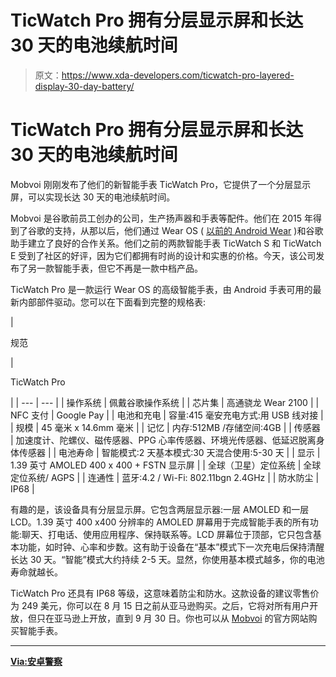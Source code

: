 # TicWatch Pro 拥有分层显示屏和长达 30 天的电池续航时间

> 原文：<https://www.xda-developers.com/ticwatch-pro-layered-display-30-day-battery/>

# TicWatch Pro 拥有分层显示屏和长达 30 天的电池续航时间

Mobvoi 刚刚发布了他们的新智能手表 TicWatch Pro，它提供了一个分层显示屏，可以实现长达 30 天的电池续航时间。

Mobvoi 是谷歌前员工创办的公司，生产扬声器和手表等配件。他们在 2015 年得到了谷歌的支持，从那以后，他们通过 Wear OS ( [以前的 Android Wear](https://www.xda-developers.com/android-wear-rebrand-wear-os/) )和谷歌助手建立了良好的合作关系。他们之前的两款智能手表 TicWatch S 和 TicWatch E 受到了社区的好评，因为它们都拥有时尚的设计和实惠的价格。今天，该公司发布了另一款智能手表，但它不再是一款中档产品。

TicWatch Pro 是一款运行 Wear OS 的高级智能手表，由 Android 手表可用的最新内部部件驱动。您可以在下面看到完整的规格表:

| 

规范

 | 

TicWatch Pro

 |
| --- | --- |
| 操作系统 | 佩戴谷歌操作系统 |
| 芯片集 | 高通骁龙 Wear 2100 |
| NFC 支付 | Google Pay |
| 电池和充电 | 容量:415 毫安充电方式:用 USB 线对接 |
| 规模 | 45 毫米 x 14.6mm 毫米 |
| 记忆 | 内存:512MB /存储空间:4GB |
| 传感器 | 加速度计、陀螺仪、磁传感器、PPG 心率传感器、环境光传感器、低延迟脱离身体传感器 |
| 电池寿命 | 智能模式:2 天基本模式:30 天混合使用:5-30 天 |
| 显示 | 1.39 英寸 AMOLED 400 x 400 + FSTN 显示屏 |
| 全球（卫星）定位系统 | 全球定位系统/ AGPS |
| 连通性 | 蓝牙:4.2 / Wi-Fi: 802.11bgn 2.4GHz |
| 防水防尘 | IP68 |

有趣的是，该设备具有分层显示屏。它包含两层显示器:一层 AMOLED 和一层 LCD。1.39 英寸 400 x400 分辨率的 AMOLED 屏幕用于完成智能手表的所有功能:聊天、打电话、使用应用程序、保持联系等。LCD 屏幕位于顶部，它只包含基本功能，如时钟、心率和步数。这有助于设备在“基本”模式下一次充电后保持清醒长达 30 天。“智能”模式大约持续 2-5 天。显然，你使用基本模式越多，你的电池寿命就越长。

TicWatch Pro 还具有 IP68 等级，这意味着防尘和防水。这款设备的建议零售价为 249 美元，你可以在 8 月 15 日之前从亚马逊购买。之后，它将对所有用户开放，但只在亚马逊上开放，直到 9 月 30 日。你也可以从 [Mobvoi](https://www.mobvoi.com/ticwatchpro/products/buynow#tabTop) 的官方网站购买智能手表。

* * *

[**Via:安卓警察**](https://www.androidpolice.com/2018/07/10/ticwatch-pro-now-available-offers-5-30-days-battery-life-wear-os-layered-display-technology/)
